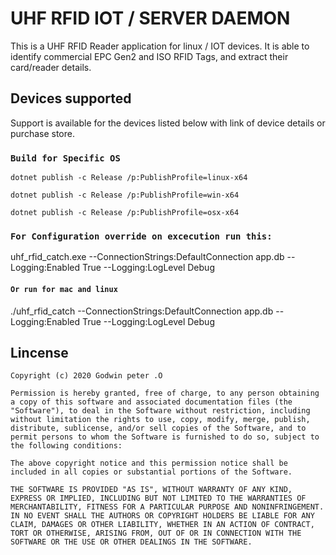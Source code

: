 # UHF RFID IOT / SERVER DAEMON
This is a UHF RFID Reader application for linux / IOT devices. It is able to identify commercial EPC Gen2 and ISO RFID Tags, and extract their card/reader details.


## Devices supported

Support is available for the devices listed below with link of device details or purchase store.

### `Build for Specific OS`
`dotnet publish -c Release /p:PublishProfile=linux-x64`

`dotnet publish -c Release /p:PublishProfile=win-x64`

`dotnet publish -c Release /p:PublishProfile=osx-x64`


### `For Configuration override on excecution run this:`

uhf_rfid_catch.exe --ConnectionStrings:DefaultConnection app.db --Logging:Enabled True --Logging:LogLevel Debug

#### `Or run for mac and linux`

./uhf_rfid_catch --ConnectionStrings:DefaultConnection app.db --Logging:Enabled True --Logging:LogLevel Debug


## Lincense

`Copyright (c) 2020 Godwin peter .O`

`Permission is hereby granted, free of charge, to any person obtaining a copy
of this software and associated documentation files (the "Software"), to deal
in the Software without restriction, including without limitation the rights
to use, copy, modify, merge, publish, distribute, sublicense, and/or sell
copies of the Software, and to permit persons to whom the Software is
furnished to do so, subject to the following conditions:`

`The above copyright notice and this permission notice shall be included in
all copies or substantial portions of the Software.`

`THE SOFTWARE IS PROVIDED "AS IS", WITHOUT WARRANTY OF ANY KIND, EXPRESS OR
IMPLIED, INCLUDING BUT NOT LIMITED TO THE WARRANTIES OF MERCHANTABILITY,
FITNESS FOR A PARTICULAR PURPOSE AND NONINFRINGEMENT. IN NO EVENT SHALL THE
AUTHORS OR COPYRIGHT HOLDERS BE LIABLE FOR ANY CLAIM, DAMAGES OR OTHER
LIABILITY, WHETHER IN AN ACTION OF CONTRACT, TORT OR OTHERWISE, ARISING FROM,
OUT OF OR IN CONNECTION WITH THE SOFTWARE OR THE USE OR OTHER DEALINGS IN
THE SOFTWARE.`
